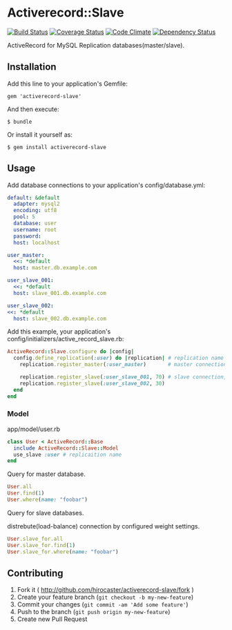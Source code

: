 # Activerecord::Slave

[![Build Status](https://travis-ci.org/hirocaster/activerecord-slave.svg?branch=master)](https://travis-ci.org/hirocaster/activerecord-slave) [![Coverage Status](https://coveralls.io/repos/hirocaster/activerecord-slave/badge.svg?branch=master&service=github)](https://coveralls.io/github/hirocaster/activerecord-slave?branch=master) [![Code Climate](https://codeclimate.com/github/hirocaster/activerecord-slave/badges/gpa.svg)](https://codeclimate.com/github/hirocaster/activerecord-slave) [![Dependency Status](https://gemnasium.com/hirocaster/activerecord-slave.svg)](https://gemnasium.com/hirocaster/activerecord-slave)

ActiveRecord for MySQL Replication databases(master/slave).

## Installation

Add this line to your application's Gemfile:

    gem 'activerecord-slave'

And then execute:

    $ bundle

Or install it yourself as:

    $ gem install activerecord-slave

## Usage

Add database connections to your application's config/database.yml:

```yaml
default: &default
  adapter: mysql2
  encoding: utf8
  pool: 5
  database: user
  username: root
  password:
  host: localhost

user_master:
  <<: *default
  host: master.db.example.com

user_slave_001:
  <<: *default
  host: slave_001.db.example.com

user_slave_002:
<<: *default
  host: slave_002.db.example.com
  ```

Add this example, your application's config/initializers/active_record_slave.rb:

```ruby
ActiveRecord::Slave.configure do |config|
  config.define_replication(:user) do |replication| # replication name
    replication.register_master(:user_master)       # master connection

    replication.register_slave(:user_slave_001, 70) # slave connection, weight
    replication.register_slave(:user_slave_002, 30)
  end
end
```

### Model

app/model/user.rb

```ruby
class User < ActiveRecord::Base
  include ActiveRecord::Slave::Model
  use_slave :user # replicaition name
end
```

Query for master database.

```ruby
User.all
User.find(1)
User.where(name: "foobar")
```

Query for slave databases.

distrebute(load-balance) connection by configured weight settings.

```ruby
User.slave_for.all
User.slave_for.find(1)
User.slave_for.where(name: "foobar")
```

## Contributing

1. Fork it ( http://github.com/hirocaster/activerecord-slave/fork )
2. Create your feature branch (`git checkout -b my-new-feature`)
3. Commit your changes (`git commit -am 'Add some feature'`)
4. Push to the branch (`git push origin my-new-feature`)
5. Create new Pull Request
